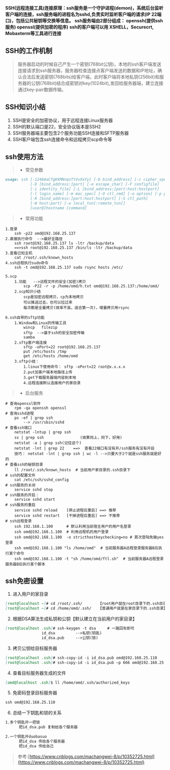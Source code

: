 **SSH(远程连接工具)连接原理：ssh服务是一个守护进程(demon)，系统后台监听客户端的连接，ssh服务端的进程名为sshd,负责实时监听客户端的请求(IP 22端口)，包括公共秘钥等交换等信息。**
**ssh服务端由2部分组成： openssh(提供ssh服务)    openssl(提供加密的程序)**
**ssh的客户端可以用 XSHELL，Securecrt, Mobaxterm等工具进行连接**

## SSH的工作机制 
> 服务器启动的时候自己产生一个密钥(768bit公钥)，本地的ssh客户端发送连接请求到ssh服务器，服务器检查连接点客户端发送的数据和IP地址，确认合法后发送密钥(768bits)给客户端，此时客户端将本地私钥(256bit)和服务器的公钥(768bit)结合成密钥对key(1024bit),发回给服务器端，建立连接通过key-pair数据传输。

## SSH知识小结  
1. SSH是安全的加密协议，用于远程连接Linux服务器               
2. SSH的默认端口是22，安全协议版本是SSH2               
3. SSH服务器端主要包含2个服务功能SSH连接和SFTP服务器               
4. SSH客户端包含ssh连接命令和远程拷贝scp命令等 

## ssh使用方法
>* 常见参数  
```markdown
usage: ssh [-1246AaCfgKkMNnqsTtVvXxYy] [-b bind_address] [-c cipher_spec]
           [-D [bind_address:]port] [-e escape_char] [-F configfile]
           [-i identity_file] [-L [bind_address:]port:host:hostport]
           [-l login_name] [-m mac_spec] [-O ctl_cmd] [-o option] [-p port]
           [-R [bind_address:]port:host:hostport] [-S ctl_path]
           [-W host:port] [-w local_tun[:remote_tun]]
           [user@]hostname [command]
```

>* 常用功能  
```sheel
1.登录                   
    ssh -p22 omd@192.168.25.137               
2.直接执行命令  -->最好全路径                   
    ssh root@192.168.25.137 ls -ltr /backup/data                       
    ==>ssh root@192.168.25.137 /bin/ls -ltr /backup/data               
3.查看已知主机                    
    cat /root/.ssh/known_hosts
4.ssh远程执行sudo命令
    ssh -t omd@192.168.25.137 sudo rsync hosts /etc/
 
5.scp               
    1.功能   -->远程文件的安全(加密)拷贝                   
        scp -P22 -r -p /home/omd/h.txt omd@192.168.25.137:/home/omd/               
    2.scp知识小结                   
        scp是加密远程拷贝，cp为本地拷贝                   
        可以推送过去，也可以拉过来                   
        每次都是全量拷贝(效率不高，适合第一次)，增量拷贝用rsync
 
6.ssh自带的sftp功能               
    1.Window和Linux的传输工具                   
        wincp   filezip                   
        sftp  -->基于ssh的安全加密传输                   
        samba   
    2.sftp客户端连接                   
        sftp -oPort=22 root@192.168.25.137                   
        put /etc/hosts /tmp                   
        get /etc/hosts /home/omd   
    3.sftp小结：                   
        1.linux下使用命令： sftp -oPort=22 root@x.x.x.x                   
        2.put加客户端本地路径上传                  
        3.get下载服务器端内容到本地                   
        4.远程连接默认连接用户的家目录
```

>* 后台服务  
```sheel
# 查询openssl软件
    rpm -qa openssh openssl
# 查询sshd进程
    ps -ef | grep ssh
        --> /usr/sbin/sshd
# 查看ssh端口
    netstat -lntup | grep ssh  
    ss | grep ssh                (效果同上，同下，好用)
    netstat -a | grep ssh(记住这个)
    netstat -lnt | grep 22    ==>  查看22端口有没有开/ssh服务有没有开启
    技巧： netstat -lnt | grep ssh | wc -l -->只要大于2个就是ssh服务就是好的
# 查看ssh的秘钥目录
    ll /root/.ssh/known_hosts  # 当前用户家目录的.ssh目录下
# ssh的配置文件
    cat /etc/ssh/sshd_config   
# ssh服务的关闭
    service sshd stop
# ssh服务的开启：
    service sshd start
# ssh服务的重启
    service sshd reload    [停止进程后重启] ==> 推荐
    service sshd restart   [干掉进程后重启] ==> 不推荐
# ssh远程登录
    ssh 192.168.1.100      # 默认利用当前宿主用户的用户名登录
    ssh omd@192.168.1.100  # 利用远程机的用户登录
    ssh omd@192.168.1.100  -o stricthostkeychecking=no # 首次登陆免输yes登录
    ssh omd@192.168.1.100 "ls /home/omd"  # 当前服务器A远程登录服务器B后执行某个命令
    ssh omd@192.168.1.100 -t "sh /home/omd/ftl.sh"  # 当前服务器A远程登录服务器B后执行某个脚本

```

## ssh免密设置
1. 进入用户的家目录
```markdown
[root@localhost ~]# cd /root/.ssh/       【root用户就在root目录下的.ssh目录】
[root@localhost ~]# cd /home/omd/.ssh/   【普通用户就是在家目录下的.ssh目录】
```

2. 根据DSA算法生成私钥和公钥【默认建立在当前用户的家目录】
```markdown
[root@localhost .ssh]# ssh-keygen -t dsa     # 一路回车即可
                id_dsa         -->私钥(钥匙) 
                id_dsa.pub     -->公钥(锁)
```

3. 拷贝公钥给目标服务器
```markdown
[root@localhost .ssh]# ssh-copy-id -i id_dsa.pub omd@192.168.25.110          【使用ssh登录的默认端口22】
[root@localhost .ssh]# ssh-copy-id -i id_dsa.pub –p 666 omd@192.168.25.120   【使用ssh登录设置的端口666】
```

4. 查看目标服务器生成的文件
```markdown
[omd@localhost .ssh]$ ll /home/omd/.ssh/authorized_keys
```

5. 免密码登录目标服务器
```markdown
ssh omd@192.168.25.110
```

6. 总结一下钥匙和锁的关系
```markdown
1.多个钥匙开一把锁
      把id_dsa.pub 复制给各个服务器
 
2.一个钥匙开duobasuo
      把id_dsa 传给各个服务器
      把id_dsa 传给自己  
```

> 参考:[https://www.cnblogs.com/machangwei-8/p/10352725.html](https://www.cnblogs.com/machangwei-8/p/10352725.html)